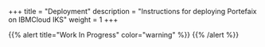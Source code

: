 +++
title = "Deployment"
description = "Instructions for deploying Portefaix on IBMCloud IKS"
weight = 1
+++

{{% alert title="Work In Progress" color="warning" %}}
{{% /alert %}}
